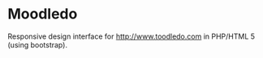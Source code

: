 # Moodledo
Responsive design interface for http://www.toodledo.com in PHP/HTML 5 (using bootstrap).

